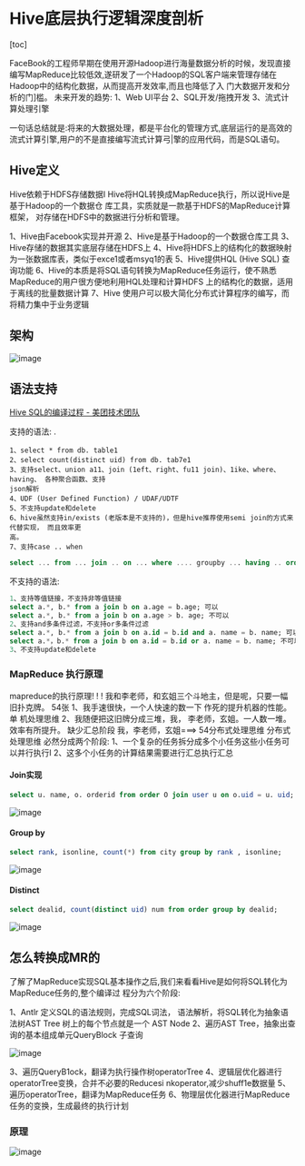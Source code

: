 # Hive底层执行逻辑深度剖析

[toc]



FaceBook的工程师早期在使用开源Hadoop进行海量数据分析的时候，发现直接编写MapReduce比较低效,遂研发了一个Hadoop的SQL客户端来管理存储在Hadoop中的结构化数据，从而提高开发效率,而且也降低了入
门大数据开发和分析的门]槛。
未来开发的趋势:
1、Web UI平台
2、SQL开发/拖拽开发
3、流式计算处理引擎

一句话总结就是:将来的大数据处理，都是平台化的管理方式,底层运行的是高效的流式计算引擎,用户的不是直接编写流式计算弓|擎的应用代码，而是SQL语句。



## Hive定义

Hive依赖于HDFS存储数据I Hive将HQL转换成MapReduce执行，所以说Hive是基于Hadoop的一个数据仓 库工具，实质就是一款基于HDFS的MapReduce计算框架， 对存储在HDFS中的数据进行分析和管理。

1、Hive由Facebook实现并开源
2、Hive是基于Hadoop的一个数据仓库工具
3、Hive存储的数据其实底层存储在HDFS上
4、Hive将HDFS上的结构化的数据映射为一张数据库表，类似于exce1或者msyq1的表
5、Hive提供HQL (Hive SQL) 查询功能
6、Hive的本质是将SQL语句转换为MapReduce任务运行，使不熟悉MapReduce的用户很方便地利用HQL处理和计算HDFS
上的结构化的数据，适用于离线的批量数据计算
7、Hive 使用户可以极大简化分布式计算程序的编写，而将精力集中于业务逻辑



## 架构

![image](https://static.lovedata.net/21-05-26-7a17e2e96617198524ca6ad9430b40bc.png-wm)



## 语法支持

[Hive SQL的编译过程 - 美团技术团队](https://tech.meituan.com/2014/02/12/hive-sql-to-mapreduce.html)

支持的语法: .

```text
1、select * from db. table1
2、select count(distinct uid) from db. tab7e1
3、支持select、union a11、join (1eft、right、fu11 join)、1ike、where、having、 各种聚合函数、支持
json解析
4、UDF (User Defined Function) / UDAF/UDTF
5、不支持update和delete
6、hive虽然支持in/exists (老版本是不支持的)，但是hive推荐使用semi join的方式来代替实现， 而且效率更
高。
7、支持case .. when
```

```sql
select ... from ... join .. on ... where .... groupby ... having .. order by .. Timit .
```



不支持的语法:

```sql
1、支持等值链接，不支持非等值链接
select a.*, b.* from a join b on a.age = b.age; 可以
select a.*, b.* from a join b on a.age > b. age; 不可以
2、支持and多条件过滤，不支持or多条件过滤
select a.*, b.* from a join b on a.id = b.id and a. name = b. name; 可以
select a.*，b.* from a join b on a.id = b.id or a. name = b. name; 不可以
3、不支持update和delete
```



### MapReduce 执行原理

mapreduce的执行原理! ! !
我和李老师，和玄姐三个斗地主，但是呢，只要一幅旧扑克牌。 54张
1、我手速很快，一个人快速的数一下
	作死的提升机器的性能。单 机处理思维
2、我随便把这旧牌分成三堆，我， 李老师，玄姐。一人数一堆。效率有所提升。 缺少汇总阶段
		我，李老师，玄姐===> 54分布式处理思维
		分布式处理思维
		必然分成两个阶段:
			1、一个复杂的任务拆分成多个小任务这些小任务可以并行执行I
			2、这多个小任务的计算结果需要进行汇总执行汇总



#### Join实现

```sql
select u. name, o. orderid from order O join user u on o.uid = u. uid;
```

![image](https://static.lovedata.net/21-05-26-364dbe212d8b2f15566cd51c7f9a9bca.png-wm)



#### Group  by

```sql
select rank, isonline, count(*) from city group by rank , isonline;
```



![image](https://static.lovedata.net/21-05-26-4970c718bf9cf81a8f777e179c55366a.png-wm)



#### Distinct

```sql
select dealid, count(distinct uid) num from order group by dealid;
```

![image](https://static.lovedata.net/21-05-26-77d7d2c3fd82db09c29574b8499c499f.png-wm)



## 怎么转换成MR的

了解了MapReduce实现SQL基本操作之后,我们来看看Hive是如何将SQL转化为MapReduce任务的,整个编译过
程分为六个阶段:

1、Antlr 定义SQL的语法规则，完成SQL词法， 语法解析，将SQL转化为抽象语法树AST Tree 树上的每个节点就是一个 AST Node
2、遍历AST Tree，抽象出查询的基本组成单元QueryBlock 子查询

   ![image](https://static.lovedata.net/21-05-26-5a4602d62baee65b5af790a45d3a9f07.png-wm)

3、遍历QueryB1ock，翻译为执行操作树operatorTree
4、逻辑层优化器进行operatorTree变换，合并不必要的Reducesi nkoperator,减少shuff1e数据量
5、遍历operatorTree，翻译为MapReduce任务
6、物理层优化器进行MapReduce任务的变换，生成最终的执行计划



### 原理

![image](https://static.lovedata.net/21-05-28-a31deb261cb35ec910455f0dfd794a4d.png-wm)





